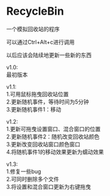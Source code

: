 # RecycleBin
一个模拟回收站的程序

可以通过Ctrl+Alt+c进行调用

以后应该会陆续地更新一些新的东西

v1.0:             
  最初版本

v1.1:       
  1.可用鼠标拖曳回收站位置           
  2.更新随机事件，等待时间为5分钟           
  3.更新随机事件1：移动              

v1.2:           
  1.更新可拖曳设置窗口、混合窗口的位置                   
  2.更新随机事件2：随机改变回收站颜色                 
  3.更新改变回收站窗口颜色窗口               
  4.将随机事件1的移动效果更新为蠕动效果                

v1.3:               
  1.修复一些bug                 
  2.可同时删除多个文件                 
  3.将设置和混合窗口更新为右键拖曳
